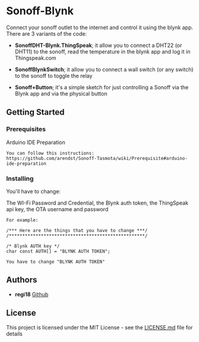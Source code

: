# Sonoff-Blynk
Connect your sonoff outlet to the internet and control it using the blynk app.
There are 3 variants of the code:
* **SonoffDHT-Blynk.ThingSpeak**; it allow you to connect a DHT22 (or DHT11) to the sonoff, read the temperature in the blynk app and log it in Thingspeak.com 

* **SonoffBlynkSwitch**; it allow you  to connect a wall switch (or any switch) to the sonoff to toggle the relay

* **Sonoff+Button**; it's a simple sketch for just controlling a Sonoff via the Blynk app and via the physical button


## Getting Started

### Prerequisites

Arduino IDE Preparation

```
You can follow this instructions:
https://github.com/arendst/Sonoff-Tasmota/wiki/Prerequisite#arduino-ide-preparation
```

### Installing

You'll have to change:

The WI-Fi Password and Credential, the Blynk auth token, the ThingSpeak api key, the OTA username and password

```
For example:

/*** Here are the things that you have to change ***/
/***************************************************/

/* Blynk AUTH key */
char const AUTH[] = "BLYNK AUTH TOKEN";

You have to change "BLYNK AUTH TOKEN"
```

## Authors

* **regi18** [Github](https://github.com/regi18)

## License

This project is licensed under the MIT License - see the [LICENSE.md](LICENSE.md) file for details
